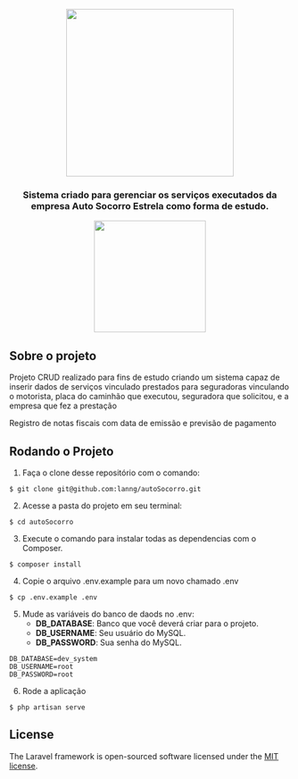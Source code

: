 <p align="center"><a href="https://laravel.com" target="_blank"><img src="https://raw.githubusercontent.com/laravel/art/master/logo-lockup/5%20SVG/2%20CMYK/1%20Full%20Color/laravel-logolockup-cmyk-red.svg" width="300"></a></p>
<h3 align="center">Sistema criado para gerenciar os serviços executados da empresa Auto Socorro Estrela como forma de estudo.</h3>

<p align="center">
<img src="http://img.shields.io/static/v1?label=STATUS&message=EM%20DESENVOLVIMENTO&color=GREEN&style=for-the-badge" width="200" >
</p>


## Sobre o projeto
Projeto CRUD realizado para fins de estudo criando um sistema
capaz de inserir dados de serviços vinculado prestados para seguradoras vinculando o motorista,
placa do caminhão que executou, seguradora que solicitou, e a empresa que fez a prestação

Registro de notas fiscais com data de emissão e previsão de pagamento


## Rodando o Projeto

1. Faça o clone desse repositório com o comando:

```
$ git clone git@github.com:lanng/autoSocorro.git
```

2. Acesse a pasta do projeto em seu terminal:

```
$ cd autoSocorro
```

3. Execute o comando para instalar todas as dependencias com o Composer.

```
$ composer install
```

4. Copie o arquivo .env.example para um novo chamado .env

```
$ cp .env.example .env
```

5. Mude as variáveis do banco de daods no .env:
    - **DB_DATABASE**: Banco que você deverá criar para o projeto.
    - **DB_USERNAME**: Seu usuário do MySQL.
    - **DB_PASSWORD**: Sua senha do MySQL.

```
DB_DATABASE=dev_system
DB_USERNAME=root
DB_PASSWORD=root
```

6. Rode a aplicação

```
$ php artisan serve
```

## License

The Laravel framework is open-sourced software licensed under the [MIT license](https://opensource.org/licenses/MIT).
